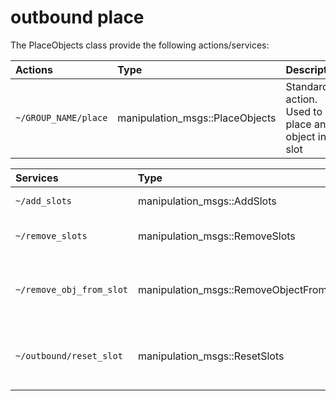 # outbound place #

The PlaceObjects class provide the following actions/services:
 
| Actions | Type | Description | 
|:--- | :----  | :------------------ | 
| `~/GROUP_NAME/place` | manipulation_msgs::PlaceObjects | Standard action. Used to place an object in a slot |


| Services | Type | Description | 
|:--- | :----  | :------------------ | 
| `~/add_slots` | manipulation_msgs::AddSlots | To add a list of slots |
| `~/remove_slots` | manipulation_msgs::RemoveSlots | To remove a list of slots |
| `~/remove_obj_from_slot` | manipulation_msgs::RemoveObjectFromSlot | To remove a single object from a specific slot  |
| `~/outbound/reset_slot` | manipulation_msgs::ResetSlots | To reset a list of slots from the objects contained |

